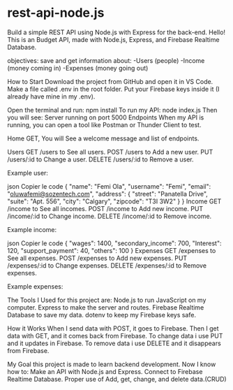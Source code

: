 # rest-api-node.js
Build a simple REST API using Node.js with Express for the back-end.
Hello!
This is an Budget API, made with Node.js, Express, and Firebase Realtime Database.

objectives: save and get information about:
            -Users (people)
            -Income (money coming in)
            -Expenses (money going out)

How to Start
Download the project from GitHub and open it in VS Code.
Make a file called .env in the root folder.
Put your Firebase keys inside it (I already have mine in my .env).

Open the terminal and run:
npm install
To run my API:
node index.js
Then you will see: Server running on port 5000
Endpoints
When my API is running, you can open a tool like Postman or Thunder Client to test.

Home
GET, You will See a welcome message and list of endpoints.

Users
GET /users to See all users.
POST /users to Add a new user.
PUT /users/:id to Change a user.
DELETE /users/:id to Remove a user.

Example user:

json
Copier le code
{
  "name": "Femi Ola",
  "username": "Femi",
  "email": "oluwafemi@sozentech.com",
  "address": {
    "street": "Panatella Drive",
    "suite": "Apt. 556",
    "city": "Calgary",
    "zipcode": "T3I 3W2"
  }
}
Income
GET /income to See all incomes.
POST /income to Add new income.
PUT /income/:id to Change income.
DELETE /income/:id to Remove income.

Example income:

json
Copier le code
{
  "wages": 1400,
  "secondary_income": 700,
  "Interest": 120,
  "support_payment": 40,
  "others": 100
}
Expenses
GET /expenses to See all expenses.
POST /expenses to Add new expenses.
PUT /expenses/:id to Change expenses.
DELETE /expenses/:id to Remove expenses.

Example expenses:



The Tools I Used for this project are:
Node.js to run JavaScript on my computer.
Express to make the server and routes.
Firebase Realtime Database to save my data.
dotenv to keep my Firebase keys safe.

How it Works
When I send data with POST, it goes to Firebase.
Then I get data with GET, and it comes back from Firebase.
To change data i use PUT and it updates in Firebase.
To remove data i use DELETE and it disappears from Firebase.

My Goal
this project is made to learn backend development.
Now I know how to:
Make an API with Node.js and Express.
Connect to Firebase Realtime Database.
Proper use of Add, get, change, and delete data.(CRUD)